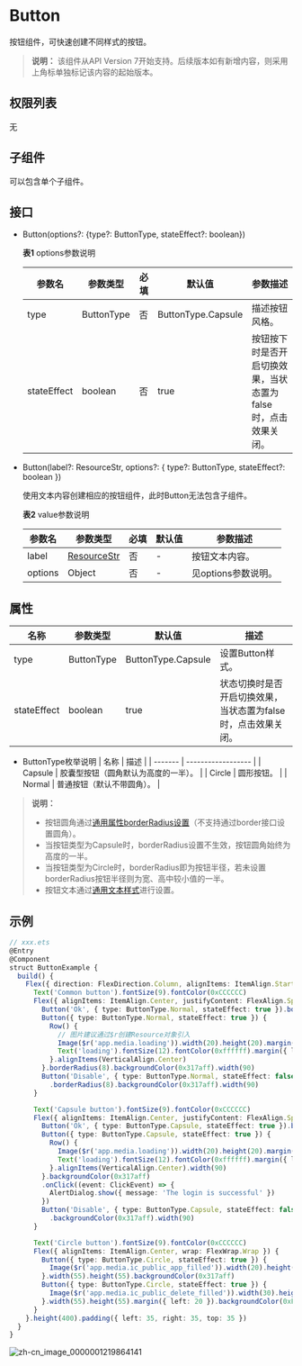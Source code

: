 # Button

按钮组件，可快速创建不同样式的按钮。

>  **说明：**
>  该组件从API Version 7开始支持。后续版本如有新增内容，则采用上角标单独标记该内容的起始版本。


## 权限列表

无


## 子组件

可以包含单个子组件。


## 接口

- Button(options?: {type?: ButtonType, stateEffect?: boolean})

  **表1** options参数说明

  | 参数名         | 参数类型       | 必填   | 默认值     | 参数描述                              |
  | ----------- | ---------- | ---- | ------- | --------------------------------- |
  | type        | ButtonType | 否    | ButtonType.Capsule | 描述按钮风格。                           |
  | stateEffect | boolean    | 否    | true    | 按钮按下时是否开启切换效果，当状态置为false时，点击效果关闭。 |


- Button(label?: ResourceStr, options?: { type?: ButtonType, stateEffect?: boolean })

  使用文本内容创建相应的按钮组件，此时Button无法包含子组件。

  **表2** value参数说明

  | 参数名     | 参数类型                                | 必填   | 默认值  | 参数描述          |
  | ------- | ----------------------------------- | ---- | ---- | ------------- |
  | label   | [ResourceStr](../../ui/ts-types.md) | 否    | -    | 按钮文本内容。       |
  | options | Object                              | 否    | -    | 见options参数说明。 |


## 属性

| 名称          | 参数类型       | 默认值     | 描述                                |
| ----------- | ---------- | ------- | --------------------------------- |
| type        | ButtonType | ButtonType.Capsule | 设置Button样式。                       |
| stateEffect | boolean    | true    | 状态切换时是否开启切换效果，当状态置为false时，点击效果关闭。 |

- ButtonType枚举说明
  | 名称      | 描述                 |
  | ------- | ------------------ |
  | Capsule | 胶囊型按钮（圆角默认为高度的一半）。 |
  | Circle  | 圆形按钮。              |
  | Normal  | 普通按钮（默认不带圆角）。      |

>  **说明：**
>  - 按钮圆角通过[通用属性borderRadius设置](ts-universal-attributes-border.md)（不支持通过border接口设置圆角）。
>  - 当按钮类型为Capsule时，borderRadius设置不生效，按钮圆角始终为高度的一半。
>  - 当按钮类型为Circle时，borderRadius即为按钮半径，若未设置borderRadius按钮半径则为宽、高中较小值的一半。
>  - 按钮文本通过[通用文本样式](ts-universal-attributes-text-style.md)进行设置。


## 示例

```ts
// xxx.ets
@Entry
@Component
struct ButtonExample {
  build() {
    Flex({ direction: FlexDirection.Column, alignItems: ItemAlign.Start, justifyContent: FlexAlign.SpaceBetween }) {
      Text('Common button').fontSize(9).fontColor(0xCCCCCC)
      Flex({ alignItems: ItemAlign.Center, justifyContent: FlexAlign.SpaceBetween }) {
        Button('Ok', { type: ButtonType.Normal, stateEffect: true }).borderRadius(8).backgroundColor(0x317aff).width(90)
        Button({ type: ButtonType.Normal, stateEffect: true }) {
          Row() {
            // 图片建议通过$r创建Resource对象引入
            Image($r('app.media.loading')).width(20).height(20).margin({ left: 12 })
            Text('loading').fontSize(12).fontColor(0xffffff).margin({ left: 5, right: 12 })
          }.alignItems(VerticalAlign.Center)
        }.borderRadius(8).backgroundColor(0x317aff).width(90)
        Button('Disable', { type: ButtonType.Normal, stateEffect: false }).opacity(0.5)
          .borderRadius(8).backgroundColor(0x317aff).width(90)
      }

      Text('Capsule button').fontSize(9).fontColor(0xCCCCCC)
      Flex({ alignItems: ItemAlign.Center, justifyContent: FlexAlign.SpaceBetween }) {
        Button('Ok', { type: ButtonType.Capsule, stateEffect: true }).backgroundColor(0x317aff).width(90)
        Button({ type: ButtonType.Capsule, stateEffect: true }) {
          Row() {
            Image($r('app.media.loading')).width(20).height(20).margin({ left: 12 })
            Text('loading').fontSize(12).fontColor(0xffffff).margin({ left: 5, right: 12 })
          }.alignItems(VerticalAlign.Center).width(90)
        }.backgroundColor(0x317aff)
        .onClick((event: ClickEvent) => {
          AlertDialog.show({ message: 'The login is successful' })
        })
        Button('Disable', { type: ButtonType.Capsule, stateEffect: false }).opacity(0.5)
          .backgroundColor(0x317aff).width(90)
      }

      Text('Circle button').fontSize(9).fontColor(0xCCCCCC)
      Flex({ alignItems: ItemAlign.Center, wrap: FlexWrap.Wrap }) {
        Button({ type: ButtonType.Circle, stateEffect: true }) {
          Image($r('app.media.ic_public_app_filled')).width(20).height(20)
        }.width(55).height(55).backgroundColor(0x317aff)
        Button({ type: ButtonType.Circle, stateEffect: true }) {
          Image($r('app.media.ic_public_delete_filled')).width(30).height(30)
        }.width(55).height(55).margin({ left: 20 }).backgroundColor(0xF55A42)
      }
    }.height(400).padding({ left: 35, right: 35, top: 35 })
  }
}
```

![zh-cn_image_0000001219864141](figures/zh-cn_image_0000001219864141.gif)
